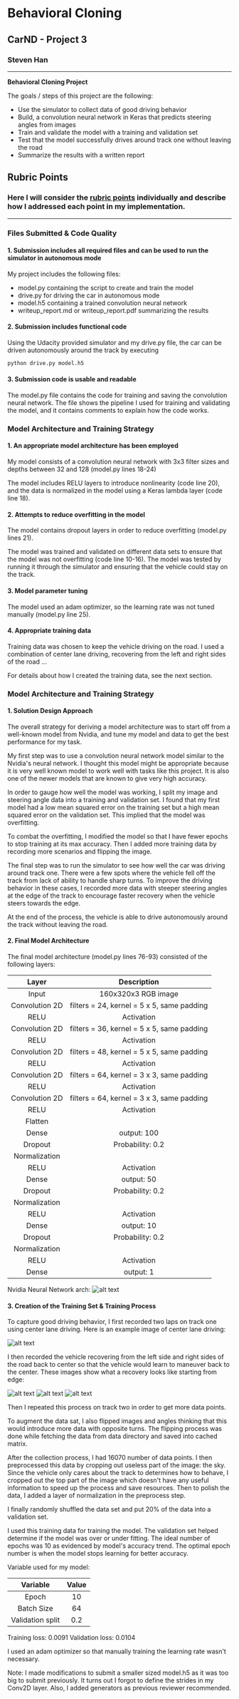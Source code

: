 # **Behavioral Cloning** 

## CarND - Project 3

### Steven Han

---

**Behavioral Cloning Project**

The goals / steps of this project are the following:
* Use the simulator to collect data of good driving behavior
* Build, a convolution neural network in Keras that predicts steering angles from images
* Train and validate the model with a training and validation set
* Test that the model successfully drives around track one without leaving the road
* Summarize the results with a written report


[//]: # (Image References)

[image1]: ./examples/image1.png "Nvidia Neural Network"
[image2]: ./examples/image2.jpg "Center Driving"
[image3]: ./examples/image3.jpg "Recovery Maneuver 1"
[image4]: ./examples/image4.jpg "Recovery Maneuver 2"
[image5]: ./examples/image5.jpg "Recovery Maneuver 3"

## Rubric Points
### Here I will consider the [rubric points](https://review.udacity.com/#!/rubrics/432/view) individually and describe how I addressed each point in my implementation.  

---
### Files Submitted & Code Quality

#### 1. Submission includes all required files and can be used to run the simulator in autonomous mode

My project includes the following files:
* model.py containing the script to create and train the model
* drive.py for driving the car in autonomous mode
* model.h5 containing a trained convolution neural network 
* writeup_report.md or writeup_report.pdf summarizing the results

#### 2. Submission includes functional code
Using the Udacity provided simulator and my drive.py file, the car can be driven autonomously around the track by executing 
```sh
python drive.py model.h5
```

#### 3. Submission code is usable and readable

The model.py file contains the code for training and saving the convolution neural network. The file shows the pipeline I used for training and validating the model, and it contains comments to explain how the code works.

### Model Architecture and Training Strategy

#### 1. An appropriate model architecture has been employed

My model consists of a convolution neural network with 3x3 filter sizes and depths between 32 and 128 (model.py lines 18-24) 

The model includes RELU layers to introduce nonlinearity (code line 20), and the data is normalized in the model using a Keras lambda layer (code line 18). 

#### 2. Attempts to reduce overfitting in the model

The model contains dropout layers in order to reduce overfitting (model.py lines 21). 

The model was trained and validated on different data sets to ensure that the model was not overfitting (code line 10-16). The model was tested by running it through the simulator and ensuring that the vehicle could stay on the track.

#### 3. Model parameter tuning

The model used an adam optimizer, so the learning rate was not tuned manually (model.py line 25).

#### 4. Appropriate training data

Training data was chosen to keep the vehicle driving on the road. I used a combination of center lane driving, recovering from the left and right sides of the road ... 

For details about how I created the training data, see the next section. 

### Model Architecture and Training Strategy

#### 1. Solution Design Approach

The overall strategy for deriving a model architecture was to start off from a well-known model from Nvidia, and tune my model and data to get the best performance for my task.

My first step was to use a convolution neural network model similar to the Nvidia's neural network. I thought this model might be appropriate because it is very well known model to work well with tasks like this project. It is also one of the newer models that are known to give very high accuracy.

In order to gauge how well the model was working, I split my image and steering angle data into a training and validation set. I found that my first model had a low mean squared error on the training set but a high mean squared error on the validation set. This implied that the model was overfitting. 

To combat the overfitting, I modified the model so that I have fewer epochs to stop training at its max accuracy. Then I added more training data by recording more scenarios and flipping the image.

The final step was to run the simulator to see how well the car was driving around track one. There were a few spots where the vehicle fell off the track from lack of ability to handle sharp turns. To improve the driving behavior in these cases, I recorded more data with steeper steering angles at the edge of the track to encourage faster recovery when the vehicle steers towards the edge.

At the end of the process, the vehicle is able to drive autonomously around the track without leaving the road.

#### 2. Final Model Architecture

The final model architecture (model.py lines 76-93) consisted of the following layers:

| Layer         		|     Description	       						| 
|:---------------------:|:---------------------------------------------:| 
| Input         		| 160x320x3 RGB image							| 
| Convolution 2D     	| filters = 24, kernel = 5 x 5, same padding	|
| RELU					| Activation									|
| Convolution 2D     	| filters = 36, kernel = 5 x 5, same padding	|
| RELU					| Activation									|
| Convolution 2D     	| filters = 48, kernel = 5 x 5, same padding	|
| RELU					| Activation									|
| Convolution 2D     	| filters = 64, kernel = 3 x 3, same padding	|
| RELU					| Activation									|
| Convolution 2D     	| filters = 64, kernel = 3 x 3, same padding	|
| RELU					| Activation									|
| Flatten				| 												|
| Dense					| output: 100									|
| Dropout				| Probability: 0.2								|
| Normalization			| 												|
| RELU					| Activation   									|
| Dense					| output: 50									|
| Dropout				| Probability: 0.2								|
| Normalization			| 												|
| RELU					| Activation   									|
| Dense					| output: 10									|
| Dropout				| Probability: 0.2								|
| Normalization			| 												|
| RELU					| Activation   									|
| Dense					| output: 1										|

Nvidia Neural Network arch:
![alt text][image1]

#### 3. Creation of the Training Set & Training Process

To capture good driving behavior, I first recorded two laps on track one using center lane driving. Here is an example image of center lane driving:

![alt text][image2]

I then recorded the vehicle recovering from the left side and right sides of the road back to center so that the vehicle would learn to maneuver back to the center. These images show what a recovery looks like starting from edge:

![alt text][image3]
![alt text][image4]
![alt text][image5]

Then I repeated this process on track two in order to get more data points.

To augment the data sat, I also flipped images and angles thinking that this would introduce more data with opposite turns. The flipping process was done while fetching the data from data directory and saved into cached matrix.

After the collection process, I had 16070 number of data points. I then preprocessed this data by cropping out useless part of the image: the sky. Since the vehicle only cares about the track to determines how to behave, I cropped out the top part of the image which doesn't have any useful information to speed up the process and save resources. Then to polish the data, I added a layer of normalization in the preprocess step.

I finally randomly shuffled the data set and put 20% of the data into a validation set. 

I used this training data for training the model. The validation set helped determine if the model was over or under fitting. The ideal number of epochs was 10 as evidenced by model's accuracy trend. The optimal epoch number is when the model stops learning for better accuracy.

Variable used for my model:

| Variable					|     Value				| 
|:-------------------------:|:---------------------:| 
| Epoch		       			| 10					| 
| Batch Size       			| 64					| 
| Validation split  		| 0.2					| 
  
Training loss: 0.0091
Validation loss: 0.0104

I used an adam optimizer so that manually training the learning rate wasn't necessary.  

Note: I made modifications to submit a smaller sized model.h5 as it was too big to submit previously. It turns out I forgot to define the strides in my Conv2D layer. Also, I added generators as previous reviewer recommended.

